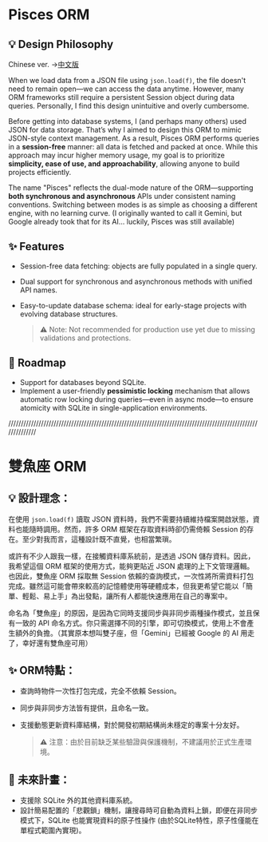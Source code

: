 # Pisces ORM

## 💡 Design Philosophy

Chinese ver. ->[中文版](#chinese-readme)

When we load data from a JSON file using `json.load(f)`, the file doesn't need to remain open—we can access the data anytime. However, many ORM frameworks still require a persistent Session object during data queries. Personally, I find this design unintuitive and overly cumbersome.

Before getting into database systems, I (and perhaps many others) used JSON for data storage. That’s why I aimed to design this ORM to mimic JSON-style context management. As a result, Pisces ORM performs queries in a **session-free** manner: all data is fetched and packed at once. While this approach may incur higher memory usage, my goal is to prioritize **simplicity, ease of use, and approachability**, allowing anyone to build projects efficiently.

The name "Pisces" reflects the dual-mode nature of the ORM—supporting **both synchronous and asynchronous** APIs under consistent naming conventions. Switching between modes is as simple as choosing a different engine, with no learning curve. (I originally wanted to call it Gemini, but Google already took that for its AI... luckily, Pisces was still available)

## ✨ Features

* Session-free data fetching: objects are fully populated in a single query.
* Dual support for synchronous and asynchronous methods with unified API names.
* Easy-to-update database schema: ideal for early-stage projects with evolving database structures.

  > ⚠️ Note: Not recommended for production use yet due to missing validations and protections.

## 🔭 Roadmap

* Support for databases beyond SQLite.
* Implement a user-friendly **pessimistic locking** mechanism that allows automatic row locking during queries—even in async mode—to ensure atomicity with SQLite in single-application environments.

//////////////////////////////////////////////////////////////////////////////////////////////////////////////
<a name="chinese-readme"></a>
# 雙魚座 ORM
## 💡 設計理念：
在使用 `json.load(f)` 讀取 JSON 資料時，我們不需要持續維持檔案開啟狀態，資料也能隨時調用。然而，許多 ORM 框架在存取資料時卻仍需倚賴 Session 的存在。至少對我而言，這種設計既不直覺，也相當繁瑣。

或許有不少人跟我一樣，在接觸資料庫系統前，是透過 JSON 儲存資料。因此，我希望這個 ORM 框架的使用方式，能夠更貼近 JSON 處理的上下文管理邏輯。也因此，雙魚座 ORM 採取無 Session 依賴的查詢模式，一次性將所需資料打包完成。雖然這可能會帶來較高的記憶體使用等硬體成本，但我更希望它能以「簡單、輕鬆、易上手」為出發點，讓所有人都能快速應用在自己的專案中。

命名為「雙魚座」的原因，是因為它同時支援同步與非同步兩種操作模式，並且保有一致的 API 命名方式。你只需選擇不同的引擎，即可切換模式，使用上不會產生額外的負擔。（其實原本想叫雙子座，但「Gemini」已經被 Google 的 AI 用走了，幸好還有雙魚座可用）

## ✨ ORM特點：
* 查詢時物件一次性打包完成，完全不依賴 Session。
* 同步與非同步方法皆有提供，且命名一致。
* 支援動態更新資料庫結構，對於開發初期結構尚未穩定的專案十分友好。

  > ⚠️ 注意：由於目前缺乏某些驗證與保護機制，不建議用於正式生產環境。

## 🔭 未來計畫：
* 支援除 SQLite 外的其他資料庫系統。
* 設計簡易配置的「悲觀鎖」機制，讓搜尋時可自動為資料上鎖，即便在非同步模式下，SQLite 也能實現資料的原子性操作 (由於SQLite特性，原子性僅能在單程式範圍內實現)。
